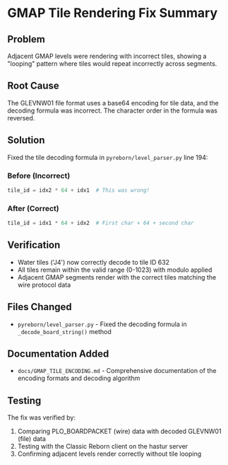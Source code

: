 # GMAP Tile Rendering Fix Summary

## Problem
Adjacent GMAP levels were rendering with incorrect tiles, showing a "looping" pattern where tiles would repeat incorrectly across segments.

## Root Cause
The GLEVNW01 file format uses a base64 encoding for tile data, and the decoding formula was incorrect. The character order in the formula was reversed.

## Solution
Fixed the tile decoding formula in `pyreborn/level_parser.py` line 194:

### Before (Incorrect)
```python
tile_id = idx2 * 64 + idx1  # This was wrong!
```

### After (Correct)
```python
tile_id = idx1 * 64 + idx2  # First char × 64 + second char
```

## Verification
- Water tiles ('J4') now correctly decode to tile ID 632
- All tiles remain within the valid range (0-1023) with modulo applied
- Adjacent GMAP segments render with the correct tiles matching the wire protocol data

## Files Changed
- `pyreborn/level_parser.py` - Fixed the decoding formula in `_decode_board_string()` method

## Documentation Added
- `docs/GMAP_TILE_ENCODING.md` - Comprehensive documentation of the encoding formats and decoding algorithm

## Testing
The fix was verified by:
1. Comparing PLO_BOARDPACKET (wire) data with decoded GLEVNW01 (file) data
2. Testing with the Classic Reborn client on the hastur server
3. Confirming adjacent levels render correctly without tile looping